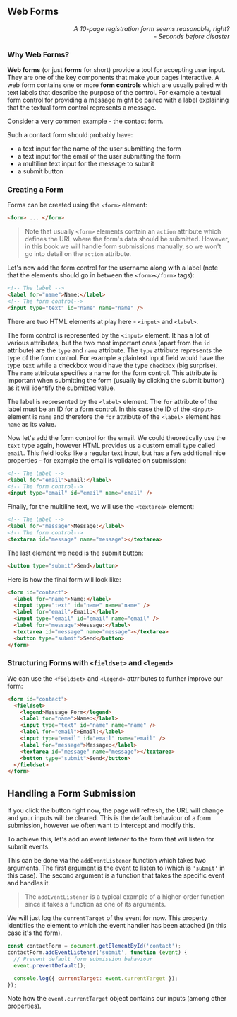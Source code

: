 ## Web Forms

<div style="text-align: right"> <i> A 10-page registration form seems reasonable, right? <br> - Seconds before disaster </i> </div>

### Why Web Forms?

**Web forms** (or just **forms** for short) provide a tool for accepting user input.
They are one of the key components that make your pages interactive.
A web form contains one or more **form controls** which are usually paired with text labels that describe the purpose of the control.
For example a textual form control for providing a message might be paired with a label explaining that the textual form control represents a message.

Consider a very common example - the contact form.

Such a contact form should probably have:

- a text input for the name of the user submitting the form
- a text input for the email of the user submitting the form
- a multiline text input for the message to submit
- a submit button

### Creating a Form

Forms can be created using the `<form>` element:

```html
<form> ... </form>
```

> Note that usually `<form>` elements contain an `action` attribute which defines the URL where the form's data should be submitted.
> However, in this book we will handle form submissions manually, so we won't go into detail on the `action` attribute.

Let's now add the form control for the username along with a label (note that the elements should go in between the `<form></form>` tags):

```html
<!-- The label -->
<label for="name">Name:</label>
<!-- The form control-->
<input type="text" id="name" name="name" />
```

There are two HTML elements at play here - `<input>` and `<label>`.

The form control is represented by the `<input>` element.
It has a lot of various attributes, but the two most important ones (apart from the `id` attribute) are the `type` and `name` attribute.
The `type` attribute represents the type of the form control.
For example a plaintext input field would have the type `text` while a checkbox would have the type `checkbox` (big surprise).
The `name` attribute specifies a name for the form control.
This attribute is important when submitting the form (usually by clicking the submit button) as it will identify the submitted value.

The label is represented by the `<label>` element.
The `for` attribute of the label must be an ID for a form control.
In this case the ID of the `<input>` element is `name` and therefore the `for` attribute of the `<label>` element has `name` as its value.

Now let's add the form control for the email.
We could theoretically use the `text` type again, however HTML provides us a custom email type called `email`.
This field looks like a regular text input, but has a few additional nice properties - for example the email is validated on submission:

```html
<!-- The label -->
<label for="email">Email:</label>
<!-- The form control-->
<input type="email" id="email" name="email" />
```

Finally, for the multiline text, we will use the `<textarea>` element:

```html
<!-- The label -->
<label for="message">Message:</label>
<!-- The form control-->
<textarea id="message" name="message"></textarea>
```

The last element we need is the submit button:

```html
<button type="submit">Send</button>
```

Here is how the final form will look like:

```html
<form id="contact">
  <label for="name">Name:</label>
  <input type="text" id="name" name="name" />
  <label for="email">Email:</label>
  <input type="email" id="email" name="email" />
  <label for="message">Message:</label>
  <textarea id="message" name="message"></textarea>
  <button type="submit">Send</button>
</form>
```

### Structuring Forms with `<fieldset>` and `<legend>`

We can use the `<fieldset>` and `<legend>` attrributes to further improve our form:

```html
<form id="contact">
  <fieldset>
    <legend>Message Form</legend>
    <label for="name">Name:</label>
    <input type="text" id="name" name="name" />
    <label for="email">Email:</label>
    <input type="email" id="email" name="email" />
    <label for="message">Message:</label>
    <textarea id="message" name="message"></textarea>
    <button type="submit">Send</button>
  </fieldset>
</form>
```

## Handling a Form Submission

If you click the button right now, the page will refresh, the URL will change and your inputs will be cleared.
This is the default behaviour of a form submission, however we often want to intercept and modify this.

To achieve this, let's add an event listener to the form that will listen for submit events.

This can be done via the `addEventListener` function which takes two arguments.
The first argument is the event to listen to (which is `'submit'` in this case).
The second argument is a function that takes the specific event and handles it.

> The `addEventListener` is a typical example of a higher-order function since it takes a function as one of its arguments.

We will just log the `currentTarget` of the event for now.
This property identifies the element to which the event handler has been attached (in this case it's the form).

```js
const contactForm = document.getElementById('contact');
contactForm.addEventListener('submit', function (event) {
  // Prevent default form submission behaviour
  event.preventDefault();

  console.log({ currentTarget: event.currentTarget });
});
```

Note how the `event.currentTarget` object contains our inputs (among other properties).
